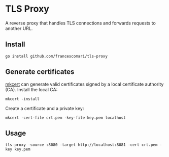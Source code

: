 # TLS Proxy

A reverse proxy that handles TLS connections and forwards requests to another
URL.

## Install

```
go install github.com/francescomari/tls-proxy
```

## Generate certificates

[mkcert](https://github.com/FiloSottile/mkcert) can generate valid certificates
signed by a local certificate authority (CA). Install the local CA:

```
mkcert -install
```

Create a certificate and a private key:

```
mkcert -cert-file crt.pem -key-file key.pem localhost
```

## Usage

```
tls-proxy -source :8080 -target http://localhost:8081 -cert crt.pem -key key.pem
```
